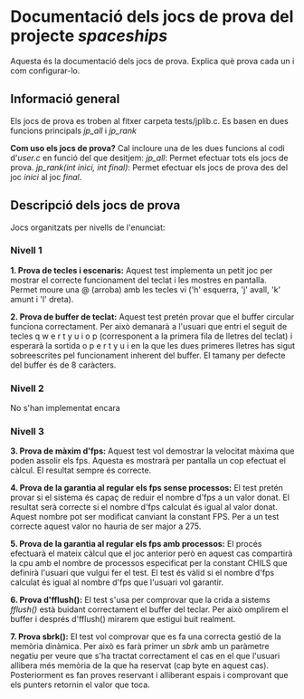 # Documentació dels jocs de prova del projecte *spaceships*

Aquesta és la documentació dels jocs de prova. Explica què prova cada un i com configurar-lo.

## Informació general
 
Els jocs de prova es troben al fitxer carpeta tests/jplib.c. Es basen en dues funcions principals *jp_all* i *jp_rank*

**Com uso els jocs de prova?**
Cal incloure una de les dues funcions al codi d'*user.c* en funció del que desitjem:
*jp_all*: Permet efectuar tots els jocs de prova.
*jp_rank(int inici, int final)*: Permet efectuar els jocs de prova des del joc *inici* al joc *final*.

## Descripció dels jocs de prova
Jocs organitzats per nivells de l'enunciat:

### Nivell 1
**1. Prova de tecles i escenaris:** Aquest test implementa un petit joc per mostrar el correcte funcionament del teclat i les mostres en pantalla. Permet moure una @ (arroba) amb les tecles vi ('h' esquerra, 'j' avall, 'k' amunt i 'l' dreta). 

**2. Prova de buffer de teclat:** Aquest test pretén provar que el buffer circular funciona correctament. Per això demanarà a l'usuari que entri el seguit de tecles q w e r t y u i o p (corresponent a la primera fila de lletres del teclat) i esperarà la sortida o p e r t y u i en la que les dues primeres lletres has sigut sobreescrites pel funcionament inherent del buffer. El tamany per defecte del buffer és de 8 caràcters.

### Nivell 2
No s'han implementat encara

### Nivell 3
**3. Prova de màxim d'fps:** Aquest test vol demostrar la velocitat màxima que poden assolir els fps. Aquesta es mostrarà per pantalla un cop efectuat el càlcul. El resultat sempre és correcte.

**4. Prova de la garantia al regular els fps sense processos:** El test pretén provar si el sistema és capaç de reduir el nombre d'fps a un valor donat. El resultat serà correcte si el nombre d'fps calculat és igual al valor donat. Aquest nombre pot ser modificat canviant la constant FPS. Per a un test correcte aquest valor no hauria de ser major a 275. 

**5. Prova de la garantia al regular els fps amb processos:** El procés efectuarà el mateix càlcul que el joc anterior però en aquest cas compartirà la cpu amb el nombre de processos especificat per la constant CHILS que definirà l'usuari que vulgui fer el test. El test és vàlid si el nombre d'fps calculat és igual al nombre d'fps que l'usuari vol garantir. 

**6. Prova d'fflush():** El test s'usa per comprovar que la crida a sistems _fflush()_ està buidant correctament el buffer del teclar. Per això omplirem el buffer i després d'fflush() mirarem que estigui buit realment.

**7. Prova sbrk():** El test vol comprovar que es fa una correcta gestió de la memòria dinàmica. Per això es farà primer un _sbrk_ amb un paràmetre negatiu per veure que s'ha tractat correctament el cas en el que l'usuari allibera més memòria de la que ha reservat (cap byte en aquest cas). Posteriorment es fan proves reservant i alliberant espais i comprovant que els punters retornin el valor que toca. 

 

